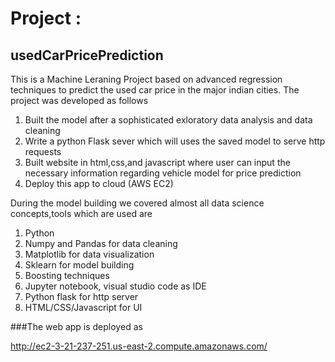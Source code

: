 # Project :
## usedCarPricePrediction

This is a Machine Leraning Project based on advanced regression techniques to predict the used car price in the major indian cities.
The project was developed as follows

1. Built the model after a sophisticated exloratory data analysis and data cleaning 
2. Write a python Flask sever which will uses the saved model to serve http requests 
3. Built website in html,css,and javascript where user can input the necessary information regarding vehicle model for price prediction
4. Deploy this app to cloud (AWS EC2)

During the model building we covered almost all data science concepts,tools which are used are
   1. Python
   2. Numpy and Pandas for data cleaning
   3. Matplotlib for data visualization
   4. Sklearn for model building
   5. Boosting techniques
   6. Jupyter notebook, visual studio code as IDE
   7. Python flask for http server
   8. HTML/CSS/Javascript for UI

###The web app is deployed as

http://ec2-3-21-237-251.us-east-2.compute.amazonaws.com/




